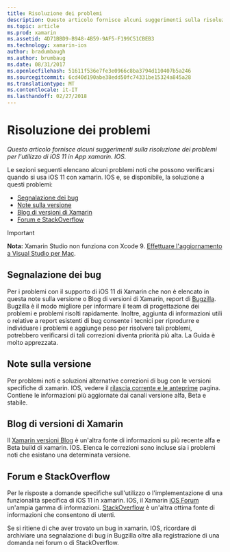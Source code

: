 ```yaml
---
title: Risoluzione dei problemi
description: Questo articolo fornisce alcuni suggerimenti sulla risoluzione dei problemi per l'utilizzo di iOS 11 in App xamarin. IOS.
ms.topic: article
ms.prod: xamarin
ms.assetid: 4D71BBD9-B948-4B59-9AF5-F199C51CBEB3
ms.technology: xamarin-ios
author: bradumbaugh
ms.author: brumbaug
ms.date: 08/31/2017
ms.openlocfilehash: 51611f536e7fe3e0966c8ba3794d110407b5a246
ms.sourcegitcommit: 6cd40d190abe38edd50fc74331be15324a845a28
ms.translationtype: MT
ms.contentlocale: it-IT
ms.lasthandoff: 02/27/2018
---
```

# <a name="troubleshooting"></a>Risoluzione dei problemi

_Questo articolo fornisce alcuni suggerimenti sulla risoluzione dei problemi per l'utilizzo di iOS 11 in App xamarin. IOS._

Le sezioni seguenti elencano alcuni problemi noti che possono verificarsi quando si usa iOS 11 con xamarin. IOS e, se disponibile, la soluzione a questi problemi:

- [Segnalazione dei bug](#Reporting-Bugs)
- [Note sulla versione](#Release-Notes)
- [Blog di versioni di Xamarin](#Xamarin-Releases-Blog)
- [Forum e StackOverflow](#Forums-and-StackOverflow)

> [!IMPORTANT]
> **Nota:** Xamarin Studio non funziona con Xcode 9.
> [Effettuare l'aggiornamento a Visual Studio per Mac](https://www.visualstudio.com/vs/).

<a name="Reporting-Bugs" />

## <a name="reporting-bugs"></a>Segnalazione dei bug

Per i problemi con il supporto di iOS 11 di Xamarin che non è elencato in questa note sulla versione o Blog di versioni di Xamarin, report di [Bugzilla](https://bugzilla.xamarin.com/enter_bug.cgi?product=iOS). Bugzilla è il modo migliore per informare il team di progettazione dei problemi e problemi risolti rapidamente. Inoltre, aggiunta di informazioni utili o relative a report esistenti di bug consente i tecnici per riprodurre e individuare i problemi e aggiunge peso per risolvere tali problemi, potrebbero verificarsi di tali correzioni diventa priorità più alta. La Guida è molto apprezzata.

<a name="Release-Notes" />

## <a name="release-notes"></a>Note sulla versione

Per problemi noti e soluzioni alternative correzioni di bug con le versioni specifiche di xamarin. IOS, vedere il [rilascia corrente e le anteprime](https://developer.xamarin.com/releases/current/) pagina. Contiene le informazioni più aggiornate dai canali versione alfa, Beta e stabile.

<a name="Xamarin-Releases-Blog" />

## <a name="xamarin-releases-blog"></a>Blog di versioni di Xamarin

Il [Xamarin versioni Blog](https://releases.xamarin.com/) è un'altra fonte di informazioni su più recente alfa e Beta build di xamarin. IOS. Elenca le correzioni sono incluse sia i problemi noti che esistano una determinata versione.

<a name="Forums-and-StackOverflow" />

## <a name="forums-and-stackoverflow"></a>Forum e StackOverflow

Per le risposte a domande specifiche sull'utilizzo o l'implementazione di una funzionalità specifica di iOS 11 in xamarin. IOS, il Xamarin [iOS Forum](http://forums.xamarin.com/categories/ios) un'ampia gamma di informazioni. [StackOverflow](http://stackoverflow.com/search?tab=newest&q=xamarin) è un'altra ottima fonte di informazioni che consentono di utenti.

Se si ritiene di che aver trovato un bug in xamarin. IOS, ricordare di archiviare una segnalazione di bug in Bugzilla oltre alla registrazione di una domanda nei forum o di StackOverflow.
